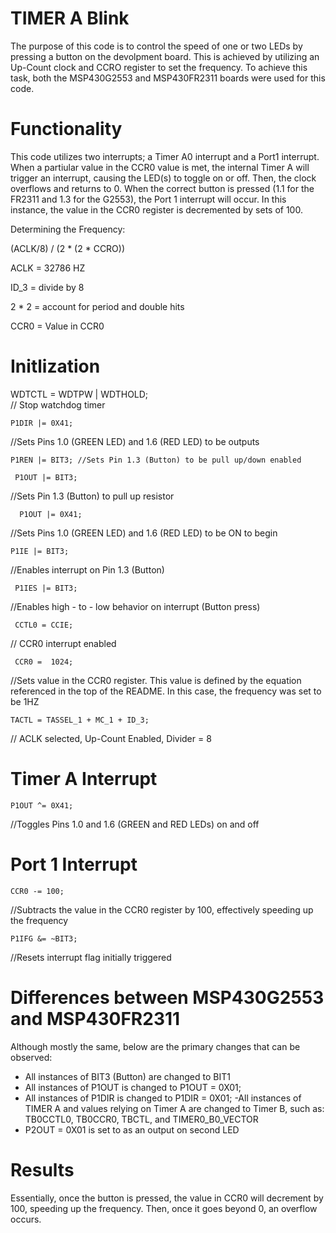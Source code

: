 # TIMER A Blink
  The purpose of this code is to control the speed of one or two LEDs by pressing a button on the devolpment board.
This is achieved by utilizing an Up-Count clock and CCRO register to set the frequency. To achieve this task, both the MSP430G2553 and MSP430FR2311 boards were used for this code.

# Functionality
This code utilizes two interrupts; a Timer A0 interrupt and a Port1 interrupt. When a partiular value in the CCR0 value is met, the internal Timer A will trigger an interrupt, causing the LED(s) to toggle on or off. Then, the clock overflows and returns to 0. When the correct button is pressed (1.1 for the FR2311 and 1.3 for the G2553), the Port 1 interrupt will occur. In this instance, the value in the CCR0 register is decremented by sets of 100.

Determining the Frequency: 

(ACLK/8) / (2 * (2 * CCRO))

ACLK = 32786 HZ

ID_3 = divide by 8

2 * 2 = account for period and double hits

CCR0 = Value in CCR0



# Initlization
WDTCTL = WDTPW | WDTHOLD;	
// Stop watchdog timer

	P1DIR |= 0X41;
  //Sets Pins 1.0 (GREEN LED) and 1.6 (RED LED) to be outputs
  
	P1REN |= BIT3; //Sets Pin 1.3 (Button) to be pull up/down enabled
	
 	 P1OUT |= BIT3; 
  //Sets Pin 1.3 (Button) to pull up resistor
	
	  P1OUT |= 0X41; 
  //Sets Pins 1.0 (GREEN LED) and 1.6 (RED LED) to be ON to begin
	
  	P1IE |= BIT3; 
  //Enables interrupt on Pin 1.3 (Button)
	
 	 P1IES |= BIT3; 
  //Enables high - to - low behavior on interrupt (Button press)
	
 	 CCTL0 = CCIE;
  // CCR0 interrupt enabled
	
 	 CCR0 =  1024; 
  //Sets value in the CCR0 register. This value is defined by the equation referenced in the top of the README. In this case, the frequency was set to be 1HZ
	
  	TACTL = TASSEL_1 + MC_1 + ID_3;  
  // ACLK selected, Up-Count Enabled, Divider = 8
  
  # Timer A Interrupt
  
  	P1OUT ^= 0X41; 
  //Toggles Pins 1.0 and 1.6 (GREEN and RED LEDs) on and off
  
  # Port 1 Interrupt
  
  	CCR0 -= 100; 
//Subtracts the value in the CCR0 register by 100, effectively speeding up the frequency

   	P1IFG &= ~BIT3; 
//Resets interrupt flag initially triggered
    
 # Differences between MSP430G2553 and MSP430FR2311
 Although mostly the same, below are the primary changes that can be observed:
 
 - All instances of BIT3 (Button) are changed to BIT1
 - All instances of P1OUT is changed to P1OUT = 0X01;
 - All instances of P1DIR is changed to P1DIR = 0X01;
 -All instances of TIMER A and values relying on Timer A are changed to Timer B, such as:
 TB0CCTL0, TB0CCR0, TBCTL, and TIMER0_B0_VECTOR
 - P2OUT = 0X01 is set to as an output on second LED 
    
 # Results
 Essentially, once the button is pressed, the value in CCR0 will decrement by 100, speeding up the frequency. Then, once it goes beyond 0, an overflow occurs.
  

